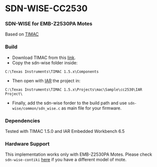 SDN-WISE-CC2530
====================================

### SDN-WISE for EMB-Z2530PA Motes

Based on [TIMAC](http://www.ti.com/tool/TIMAC)

### Build 
* Download TIMAC from this [link](http://www.ti.com/tool/TIMAC). 
* Copy the sdn-wise folder inside: 

`C:\Texas Instruments\TIMAC 1.5.x\Components`

* Then open with [IAR](https://www.iar.com/iar-embedded-workbench/#!?architecture=8051) the project in:

`C:\Texas Instruments\TIMAC 1.5.x\Projects\mac\Sample\cc2530\IAR Project\`

* Finally, add the sdn-wise forder to the build path and use `sdn-wise/common/sdn_wise.c` as main file for your firmware.

### Dependencies

Tested with TIMAC 1.5.0 and IAR Embedded Workbench 6.5

### Hardware Support
This implementation works only with EMB-Z2530PA Motes. 
Please check `sdn-wise-contiki` [here](https://github.com/sdnwiselab/sdn-wise-contiki) if you have a different model of mote.